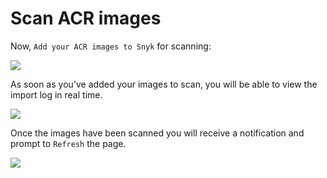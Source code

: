 # Scan ACR images

Now, `Add your ACR images to Snyk` for scanning:

![](https://partner-workshop-assets.s3.us-east-2.amazonaws.com/snyk\_integrations\_08.png)

As soon as you've added your images to scan, you will be able to view the import log in real time.

![](https://partner-workshop-assets.s3.us-east-2.amazonaws.com/snyk\_scan\_07.png)

Once the images have been scanned you will receive a notification and prompt to `Refresh` the page.

![](https://partner-workshop-assets.s3.us-east-2.amazonaws.com/snyk\_scan\_09.png)
